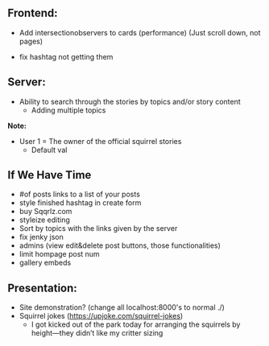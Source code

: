 ## **Frontend:**

-   Add intersectionobservers to cards (performance) (Just scroll down, not pages)

-   fix hashtag not getting them

## **Server:**

-   Ability to search through the stories by topics and/or story content
    -   Adding multiple topics

**Note:**

-   User 1 = The owner of the official squirrel stories
    -   Default val

## **If We Have Time**

-   #of posts links to a list of your posts
-   style finished hashtag in create form
-   buy Sqqrlz.com
-   styleize editing
-   Sort by topics with the links given by the server
-   fix jenky json
-   admins (view edit&delete post buttons, those functionalities)
-   limit hompage post num
-   gallery embeds

## **Presentation:**

-   Site demonstration? (change all localhost:8000's to normal ./)
-   Squirrel jokes (https://upjoke.com/squirrel-jokes)
    -   I got kicked out of the park today for arranging the squirrels by height—they didn’t like my critter sizing
